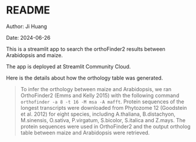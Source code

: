 # README

Author: Ji Huang

Date: 2024-06-26

This is a streamlit app to search the orthoFinder2 results between Arabidopsis and maize. 

The app is deployed at Streamlit Community Cloud.

Here is the details about how the orthology table was generated.

> To infer the orthology between maize and Arabidopsis, we ran OrthoFinder2 (Emms and Kelly 2015) with the following command `orthofinder -a 8 -t 16 -M msa -A mafft`. Protein sequences of the longest transcripts were downloaded from Phytozome 12 (Goodstein et al. 2012) for eight species, including A.thaliana, B.distachyon, M.sinensis, O.sativa, P.virgatum, S.bicolor, S.italica and Z.mays. The protein sequences were used in OrthoFinder2 and the output ortholog table between maize and Arabidopsis were retrieved.